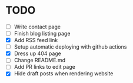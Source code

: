 # TODO

- [ ] Write contact page
- [ ] Finish blog listing page
- [x] Add RSS feed link
- [ ] Setup automatic deploying with github actions
- [x] Dress up 404 page
- [ ] Change README.md
- [ ] Add PR links to edit page
- [x] Hide draft posts when rendering website
